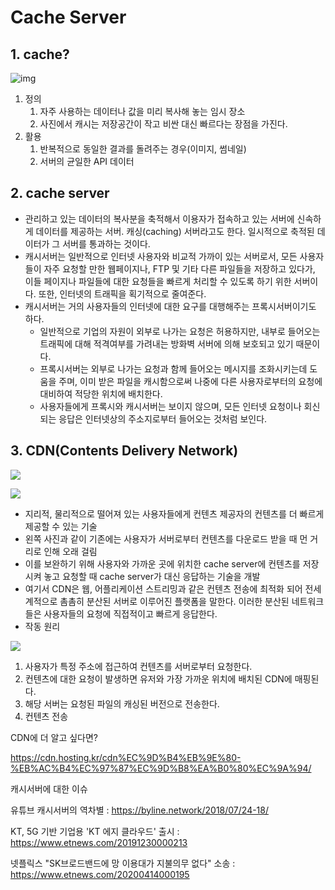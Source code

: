 # Cache Server



## 1. cache?

![img](https://img1.daumcdn.net/thumb/R1280x0/?scode=mtistory2&fname=https%3A%2F%2Fblog.kakaocdn.net%2Fdn%2FZdW35%2FbtqCbTDmFj5%2FAKbAUKiWseStnfD1Cd7gqk%2Fimg.png)

1. 정의
   1. 자주 사용하는 데이터나 값을 미리 복사해 놓는 임시 장소
   2. 사진에서 캐시는 저장공간이 작고 비싼 대신 빠르다는 장점을 가진다.
2. 활용
   1. 반복적으로 동일한 결과를 돌려주는 경우(이미지, 썸네일)
   2. 서버의 균일한 API 데이터



## 2. cache server

- 관리하고 있는 데이터의 복사분을 축적해서 이용자가 접속하고 있는 서버에 신속하게 데이터를 제공하는 서버. 캐싱(caching) 서버라고도 한다. 일시적으로 축적된 데이터가 그 서버를 통과하는 것이다. 
- 캐시서버는 일반적으로 인터넷 사용자와 비교적 가까이 있는 서버로서, 모든 사용자들이 자주 요청할 만한 웹페이지나, FTP 및 기타 다른 파일들을 저장하고 있다가, 이들 페이지나 파일들에 대한 요청들을 빠르게 처리할 수 있도록 하기 위한 서버이다. 또한, 인터넷의 트래픽을 획기적으로 줄여준다.
- 캐시서버는 거의 사용자들의 인터넷에 대한 요구를 대행해주는 프록시서버이기도 하다. 
  -  일반적으로 기업의 자원이 외부로 나가는 요청은 허용하지만, 내부로 들어오는 트래픽에 대해 적격여부를 가려내는 방화벽 서버에 의해 보호되고 있기 때문이다. 
  - 프록시서버는 외부로 나가는 요청과 함께 들어오는 메시지를 조화시키는데 도움을 주며, 이미 받은 파일을 캐시함으로써 나중에 다른 사용자로부터의 요청에 대비하여 적당한 위치에 배치한다. 
  - 사용자들에게 프록시와 캐시서버는 보이지 않으며, 모든 인터넷 요청이나 회신되는 응답은 인터넷상의 주소지로부터 들어오는 것처럼 보인다.



## 3. CDN(Contents Delivery Network)

![](https://cdn.hosting.kr/wp-content/uploads/2017/03/NCDN_-_CDN.png)

![](https://t1.daumcdn.net/cfile/tistory/226F764858440DD30C?download)

- 지리적, 물리적으로 떨어져 있는 사용자들에게 컨텐츠 제공자의 컨텐츠를 더 빠르게 제공할 수 있는 기술
- 왼쪽 사진과 같이 기존에는 사용자가 서버로부터 컨텐츠를 다운로드 받을 때 먼 거리로 인해 오래 걸림
- 이를 보완하기 위해 사용자와 가까운 곳에 위치한 cache server에 컨텐츠를 저장시켜 놓고 요청할 때 cache server가 대신 응답하는 기술을 개발
- 여기서 CDN은 웹, 어플리케이션 스트리밍과 같은 컨텐츠 전송에 최적화 되어 전세계적으로 촘촘히 분산된 서버로 이루어진 플랫폼을 말한다. 이러한 분산된 네트워크들은 사용자들의 요청에 직접적이고 빠르게 응답한다.
- 작동 원리

![](https://cdn.hosting.kr/wp-content/uploads/2017/03/How-CDN-works-flow.png)

1. 사용자가 특정 주소에 접근하여 컨텐츠를 서버로부터 요청한다.
2. 컨텐츠에 대한 요청이 발생하면 유저와 가장 가까운 위치에 배치된 CDN에 매핑된다.
3. 해당 서버는 요청된 파일의 캐싱된 버전으로 전송한다.
4. 컨텐츠 전송



CDN에 더 알고 싶다면?

https://cdn.hosting.kr/cdn%EC%9D%B4%EB%9E%80-%EB%AC%B4%EC%97%87%EC%9D%B8%EA%B0%80%EC%9A%94/

캐시서버에 대한 이슈

유튜브 캐시서버의 역차별 : https://byline.network/2018/07/24-18/

KT, 5G 기반 기업용 'KT 에지 클라우드' 출시 : https://www.etnews.com/20191230000213

 넷플릭스 "SK브로드밴드에 망 이용대가 지불의무 없다" 소송 : https://www.etnews.com/20200414000195